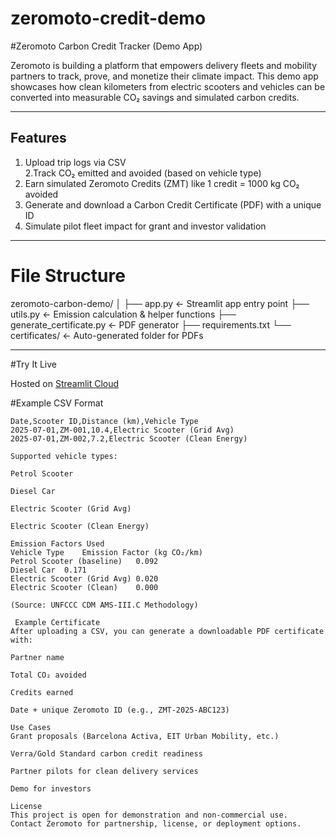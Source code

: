 # zeromoto-credit-demo

#Zeromoto Carbon Credit Tracker (Demo App)

Zeromoto is building a platform that empowers delivery fleets and mobility partners to track, prove, and monetize their climate impact. This demo app showcases how clean kilometers from electric scooters and vehicles can be converted into measurable CO₂ savings and simulated carbon credits.

---

## Features

1. Upload trip logs via CSV  
2.Track CO₂ emitted and avoided (based on vehicle type)  
3. Earn simulated Zeromoto Credits (ZMT) like 1 credit = 1000 kg CO₂ avoided  
4. Generate and download a Carbon Credit Certificate (PDF) with a unique ID  
5. Simulate pilot fleet impact for grant and investor validation  

---

# File Structure

zeromoto-carbon-demo/
│
├── app.py ← Streamlit app entry point
├── utils.py ← Emission calculation & helper functions
├── generate_certificate.py ← PDF generator
├── requirements.txt
└── certificates/ ← Auto-generated folder for PDFs


---

#Try It Live

Hosted on [Streamlit Cloud](https://share.streamlit.io/)  




#Example CSV Format

```csv
Date,Scooter ID,Distance (km),Vehicle Type
2025-07-01,ZM-001,10.4,Electric Scooter (Grid Avg)
2025-07-01,ZM-002,7.2,Electric Scooter (Clean Energy)

Supported vehicle types:

Petrol Scooter

Diesel Car

Electric Scooter (Grid Avg)

Electric Scooter (Clean Energy)

Emission Factors Used
Vehicle Type	Emission Factor (kg CO₂/km)
Petrol Scooter (baseline)	0.092
Diesel Car	0.171
Electric Scooter (Grid Avg)	0.020
Electric Scooter (Clean)	0.000

(Source: UNFCCC CDM AMS-III.C Methodology)

 Example Certificate
After uploading a CSV, you can generate a downloadable PDF certificate with:

Partner name

Total CO₂ avoided

Credits earned

Date + unique Zeromoto ID (e.g., ZMT-2025-ABC123)

Use Cases
Grant proposals (Barcelona Activa, EIT Urban Mobility, etc.)

Verra/Gold Standard carbon credit readiness

Partner pilots for clean delivery services

Demo for investors

License
This project is open for demonstration and non-commercial use.
Contact Zeromoto for partnership, license, or deployment options.

